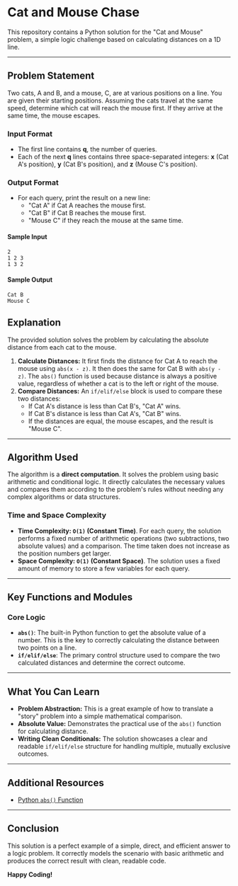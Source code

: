 # Cat and Mouse Chase

This repository contains a Python solution for the "Cat and Mouse" problem, a simple logic challenge based on calculating distances on a 1D line.

---

## Problem Statement

Two cats, A and B, and a mouse, C, are at various positions on a line. You are given their starting positions. Assuming the cats travel at the same speed, determine which cat will reach the mouse first. If they arrive at the same time, the mouse escapes.

### Input Format
- The first line contains **q**, the number of queries.
- Each of the next **q** lines contains three space-separated integers: **x** (Cat A's position), **y** (Cat B's position), and **z** (Mouse C's position).

### Output Format
- For each query, print the result on a new line:
  - "Cat A" if Cat A reaches the mouse first.
  - "Cat B" if Cat B reaches the mouse first.
  - "Mouse C" if they reach the mouse at the same time.

#### Sample Input

```
2
1 2 3
1 3 2
```

#### Sample Output

```
Cat B
Mouse C
```

## Explanation

The provided solution solves the problem by calculating the absolute distance from each cat to the mouse.

1.  **Calculate Distances:** It first finds the distance for Cat A to reach the mouse using `abs(x - z)`. It then does the same for Cat B with `abs(y - z)`. The `abs()` function is used because distance is always a positive value, regardless of whether a cat is to the left or right of the mouse.
2.  **Compare Distances:** An `if/elif/else` block is used to compare these two distances:
    * If Cat A's distance is less than Cat B's, "Cat A" wins.
    * If Cat B's distance is less than Cat A's, "Cat B" wins.
    * If the distances are equal, the mouse escapes, and the result is "Mouse C".

---
## Algorithm Used

The algorithm is a **direct computation**. It solves the problem using basic arithmetic and conditional logic. It directly calculates the necessary values and compares them according to the problem's rules without needing any complex algorithms or data structures.

### Time and Space Complexity

* **Time Complexity: `O(1)` (Constant Time)**. For each query, the solution performs a fixed number of arithmetic operations (two subtractions, two absolute values) and a comparison. The time taken does not increase as the position numbers get larger.
* **Space Complexity: `O(1)` (Constant Space)**. The solution uses a fixed amount of memory to store a few variables for each query.

---
## Key Functions and Modules

### Core Logic
-   **`abs()`**: The built-in Python function to get the absolute value of a number. This is the key to correctly calculating the distance between two points on a line.
-   **`if/elif/else`**: The primary control structure used to compare the two calculated distances and determine the correct outcome.

---

## What You Can Learn

-   **Problem Abstraction:** This is a great example of how to translate a "story" problem into a simple mathematical comparison.
-   **Absolute Value:** Demonstrates the practical use of the `abs()` function for calculating distance.
-   **Writing Clean Conditionals:** The solution showcases a clear and readable `if/elif/else` structure for handling multiple, mutually exclusive outcomes.

---

## Additional Resources

-   [Python `abs()` Function](https://docs.python.org/3/library/functions.html#abs)

---

## Conclusion

This solution is a perfect example of a simple, direct, and efficient answer to a logic problem. It correctly models the scenario with basic arithmetic and produces the correct result with clean, readable code.

**Happy Coding!**
